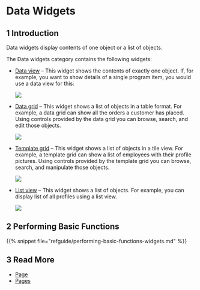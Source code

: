 # Data Widgets

## 1 Introduction

Data widgets display contents of one object or a list of objects. 

The Data widgets category contains the following widgets:

* [Data view](data-view) – This widget shows the contents of exactly one object. If, for example, you want to show details of a single program item, you would use a data view for this:

    ![](attachments/data-widgets/data-view-example.png)
    

* [Data grid](data-grid) – This widget shows a list of objects in a table format. For example, a data grid can show all the orders a customer has placed. Using controls provided by the data grid you can browse, search, and edit those objects.

    ![](attachments/data-widgets/data-grid-example.png)
    

* [Template grid](template-grid) – This widget shows a list of objects in a tile view. For example, a template grid can show a list of employees with their profile pictures. Using controls provided by the template grid you can browse, search, and manipulate those objects.

    ![](attachments/data-widgets/template-grid-example.png)
    

* [List view](list-view) – This widget shows a list of objects. For example, you can display list of all profiles using a list view. 

    ![](attachments/data-widgets/list-view-example.png)
    

## 2 Performing Basic Functions

{{% snippet file="refguide/performing-basic-functions-widgets.md" %}}

## 3 Read More

* [Page](page)
* [Pages](pages)